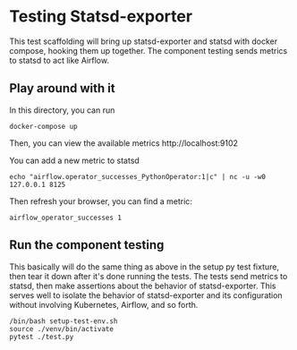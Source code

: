 # Testing Statsd-exporter

This test scaffolding will bring up statsd-exporter and statsd with docker compose, hooking them up together. The component testing sends metrics to statsd to act like Airflow.

## Play around with it

In this directory, you can run

```
docker-compose up
```

Then, you can view the available metrics http://localhost:9102

You can add a new metric to statsd

```
echo "airflow.operator_successes_PythonOperator:1|c" | nc -u -w0 127.0.0.1 8125
```

Then refresh your browser, you can find a metric:

```
airflow_operator_successes 1
```

## Run the component testing

This basically will do the same thing as above in the setup py test fixture, then tear it down after it's done running the tests. The tests send metrics to statsd, then make assertions about the behavior of statsd-exporter. This serves well to isolate the behavior of statsd-exporter and its configuration without involving Kubernetes, Airflow, and so forth.

```
/bin/bash setup-test-env.sh
source ./venv/bin/activate
pytest ./test.py
```

